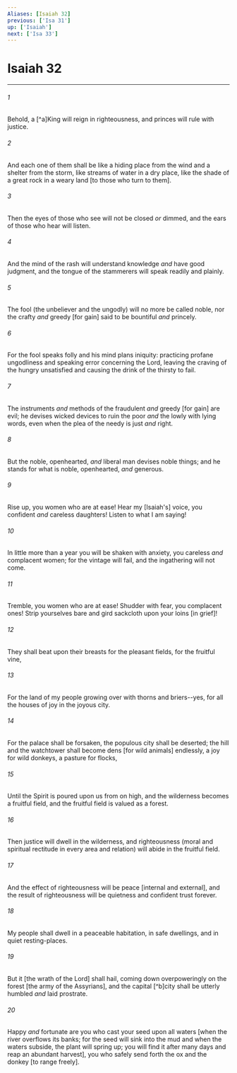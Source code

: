 ```yaml
---
Aliases: [Isaiah 32]
previous: ['Isa 31']
up: ['Isaiah']
next: ['Isa 33']
---
```

# Isaiah 32

***














###### 1 






Behold, a [^a]King will reign in righteousness, and princes will rule with justice. 













###### 2 






And each one of them shall be like a hiding place from the wind and a shelter from the storm, like streams of water in a dry place, like the shade of a great rock in a weary land [to those who turn to them]. 













###### 3 






Then the eyes of those who see will not be closed _or_ dimmed, and the ears of those who hear will listen. 













###### 4 






And the mind of the rash will understand knowledge _and_ have good judgment, and the tongue of the stammerers will speak readily and plainly. 













###### 5 






The fool (the unbeliever and the ungodly) will no more be called noble, nor the crafty _and_ greedy [for gain] said to be bountiful _and_ princely. 













###### 6 






For the fool speaks folly and his mind plans iniquity: practicing profane ungodliness and speaking error concerning the Lord, leaving the craving of the hungry unsatisfied and causing the drink of the thirsty to fail. 













###### 7 






The instruments _and_ methods of the fraudulent _and_ greedy [for gain] are evil; he devises wicked devices to ruin the poor _and_ the lowly with lying words, even when the plea of the needy is just _and_ right. 













###### 8 






But the noble, openhearted, _and_ liberal man devises noble things; and he stands for what is noble, openhearted, _and_ generous. 













###### 9 






Rise up, you women who are at ease! Hear my [Isaiah's] voice, you confident _and_ careless daughters! Listen to what I am saying! 













###### 10 






In little more than a year you will be shaken with anxiety, you careless _and_ complacent women; for the vintage will fail, and the ingathering will not come. 













###### 11 






Tremble, you women who are at ease! Shudder with fear, you complacent ones! Strip yourselves bare and gird sackcloth upon your loins [in grief]! 













###### 12 






They shall beat upon their breasts for the pleasant fields, for the fruitful vine, 













###### 13 






For the land of my people growing over with thorns and briers--yes, for all the houses of joy in the joyous city. 













###### 14 






For the palace shall be forsaken, the populous city shall be deserted; the hill and the watchtower shall become dens [for wild animals] endlessly, a joy for wild donkeys, a pasture for flocks, 













###### 15 






Until the Spirit is poured upon us from on high, and the wilderness becomes a fruitful field, and the fruitful field is valued as a forest. 













###### 16 






Then justice will dwell in the wilderness, and righteousness (moral and spiritual rectitude in every area and relation) will abide in the fruitful field. 













###### 17 






And the effect of righteousness will be peace [internal and external], and the result of righteousness will be quietness and confident trust forever. 













###### 18 






My people shall dwell in a peaceable habitation, in safe dwellings, and in quiet resting-places. 













###### 19 






But it [the wrath of the Lord] shall hail, coming down overpoweringly on the forest [the army of the Assyrians], and the capital [^b]city shall be utterly humbled _and_ laid prostrate. 













###### 20 






Happy _and_ fortunate are you who cast your seed upon all waters [when the river overflows its banks; for the seed will sink into the mud and when the waters subside, the plant will spring up; you will find it after many days and reap an abundant harvest], you who safely send forth the ox and the donkey [to range freely].

